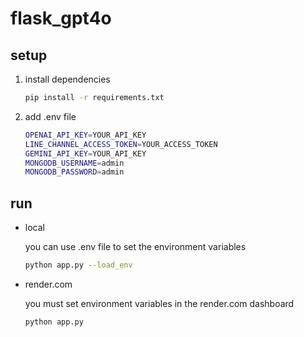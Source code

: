 # flask_gpt4o

## setup

1. install dependencies
   ```bash
   pip install -r requirements.txt
   ```
2. add .env file
   ```bash
   OPENAI_API_KEY=YOUR_API_KEY
   LINE_CHANNEL_ACCESS_TOKEN=YOUR_ACCESS_TOKEN
   GEMINI_API_KEY=YOUR_API_KEY
   MONGODB_USERNAME=admin
   MONGODB_PASSWORD=admin
   ```

## run

- local

  you can use .env file to set the environment variables

  ```bash
  python app.py --load_env
  ```

- render.com

  you must set environment variables in the render.com dashboard

  ```bash
  python app.py
  ```
